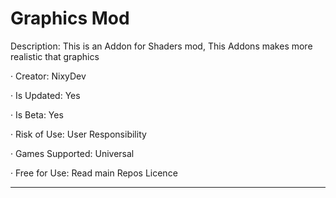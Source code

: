# Graphics Mod

Description:
This is an Addon for Shaders mod, This Addons makes more realistic that graphics

· Creator: NixyDev

· Is Updated: Yes

· Is Beta: Yes

· Risk of Use: User Responsibility

· Games Supported: Universal

· Free for Use: Read main Repos Licence
______
